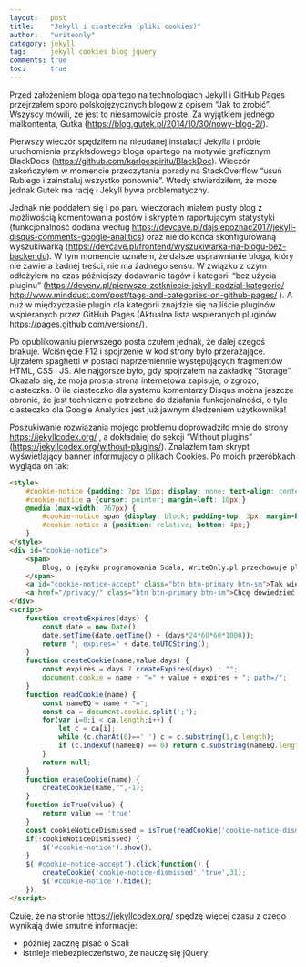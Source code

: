 ```yaml
---
layout:   post
title:    "Jekyll i ciasteczka (pliki cookies)"
author:   "writeonly"
category: jekyll
tag:      jekyll cookies blog jquery
comments: true
toc:      true
---
```


Przed założeniem bloga opartego na technologiach Jekyll i GitHub Pages przejrzałem sporo polskojęzycznych blogów z opisem “Jak to zrobić”. Wszyscy mówili, że jest to niesamowicie proste. Za wyjątkiem jednego malkontenta, Gutka (https://blog.gutek.pl/2014/10/30/nowy-blog-2/). 

Pierwszy wieczór spędziłem na nieudanej instalacji Jekylla i próbie uruchomienia przykładowego bloga opartego na motywie graficznym BlackDocs (https://github.com/karloespiritu/BlackDoc). Wieczór zakończyłem w momencie przeczytania porady na StackOverflow “usuń Rubiego i zainstaluj wszystko ponownie”. Wtedy stwierdziłem, że może jednak Gutek ma rację i Jekyll bywa problematyczny. 

Jednak nie poddałem się i po paru wieczorach miałem pusty blog z możliwością komentowania postów i skryptem raportującym statystyki (funkcjonalność dodana według 
https://devcave.pl/dajsiepoznac2017/jekyll-disqus-comments-google-analitics) oraz nie do końca skonfigurowaną wyszukiwarką (https://devcave.pl/frontend/wyszukiwarka-na-blogu-bez-backendu). 
W tym momencie uznałem, że dalsze usprawnianie bloga, który nie zawiera żadnej treści, nie ma żadnego sensu. W związku z czym odłożyłem na czas późniejszy dodawanie tagów i kategorii “bez użycia pluginu” (https://devenv.pl/pierwsze-zetkniecie-jekyll-podzial-kategorie/
http://www.minddust.com/post/tags-and-categories-on-github-pages/
). A nuż w międzyczasie plugin dla kategorii znajdzie się na liście pluginów wspieranych przez GitHub Pages (Aktualna lista wspieranych pluginów https://pages.github.com/versions/).

Po opublikowaniu pierwszego posta czułem jednak, że dalej czegoś brakuje. Wciśnięcie F12 i spojrzenie w kod strony było przerażające. Ujrzałem spaghetti w postaci naprzemiennie występujących fragmentów HTML, CSS i JS. Ale najgorsze było, gdy spojrzałem na zakładkę “Storage”. Okazało się, że moja prosta strona internetowa zapisuje, o zgrozo,  ciasteczka. O ile ciasteczko dla systemu komentarzy Disqus można jeszcze obronić, że jest technicznie potrzebne do działania funkcjonalności, o tyle ciasteczko dla Google Analytics jest już jawnym śledzeniem użytkownika!

Poszukiwanie rozwiązania mojego problemu doprowadziło mnie do strony https://jekyllcodex.org/ , a dokładniej do sekcji “Without plugins” (https://jekyllcodex.org/without-plugins/). Znalazłem tam skrypt wyświetlający banner informujący o plikach Cookies. Po moich przeróbkach wygląda on tak:

```html
<style>
    #cookie-notice {padding: 7px 15px; display: none; text-align: center; position: fixed; bottom: 0; width: 100%; background: #222; color: rgba(255,255,255,0.8);}
    #cookie-notice a {cursor: pointer; margin-left: 10px;}
    @media (max-width: 767px) {
        #cookie-notice span {display: block; padding-top: 3px; margin-bottom: 13px;}
        #cookie-notice a {position: relative; bottom: 4px;}
    }
</style>
<div id="cookie-notice">
    <span>
        Blog, o języku programowania Scala, WriteOnly.pl przechowuje pliki cookies (tzw. ciasteczka) w celach statystycznych i funkcjonalnych.
    </span>
    <a id="cookie-notice-accept" class="btn btn-primary btn-sm">Tak wiem i akceptuję.</a>
    <a href="/privacy/" class="btn btn-primary btn-sm">Chcę dowiedzieć się więcej</a>
</div>
<script>
    function createExpires(days) {
        const date = new Date();
        date.setTime(date.getTime() + (days*24*60*60*1000));
        return "; expires=" + date.toUTCString();
    }
    function createCookie(name,value,days) {
        const expires = days ? createExpires(days) : "";
        document.cookie = name + "=" + value + expires + "; path=/";
    }
    function readCookie(name) {
        const nameEQ = name + "=";
        const ca = document.cookie.split(';');
        for(var i=0;i < ca.length;i++) {
            let c = ca[i];
            while (c.charAt(0)==' ') c = c.substring(1,c.length);
            if (c.indexOf(nameEQ) == 0) return c.substring(nameEQ.length,c.length);
        }
        return null;
    }
    function eraseCookie(name) {
        createCookie(name,"",-1);
    }
    function isTrue(value) {
        return value == 'true'
    }
    const cookieNoticeDismissed = isTrue(readCookie('cookie-notice-dismissed'))
    if(!cookieNoticeDismissed) {
        $('#cookie-notice').show();
    }
    $('#cookie-notice-accept').click(function() {
        createCookie('cookie-notice-dismissed','true',31);
        $('#cookie-notice').hide();
    });
</script>

```

Czuję, że na stronie https://jekyllcodex.org/ spędzę więcej czasu  z czego wynikają dwie smutne informacje:
* później zacznę pisać o Scali
* istnieje niebezpieczeństwo, że nauczę się jQuery






